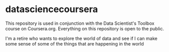 datasciencecoursera
===================

This repository is used in conjunction with the Data Scientist's Toolbox course on Coursera.org. Everything on this repository is open to the public.

I'm a retire who wants to explore the world of data and see if I can make some sense of some of the things that are happening in the world
